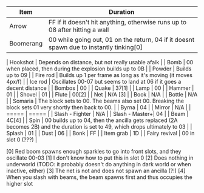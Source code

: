 | Item  | Duration |
| ----  | -------- |
| Arrow | FF if it doesn't hit anything, otherwise runs up to 08 after hitting a wall |
| Boomerang | 00 while going out, 01 on the return, 04 if it doesnt spawn due to instantly tinking[0] |

| Hookshot | Depends on distance, but not really usable afaik |
| Bomb | 00 when placed, then during the explosion builds up to 0B |
| Powder | Builds up to 09 |
| Fire rod | Builds up 1 per frame as long as it's moving (it moves 4px/f) |
| Ice rod | Oscillates 00-07 but seems to land at 06 if it goes a decent distance |
| Bombos | 00 |
| Quake | 37[1] |
| Lamp | 00 |
| Hammer | 01 |
| Shovel | 01 |
| Flute | 00[2] |
| Net | N/A [3] |
| Book | N/A |
| Bottle | N/A |
| Somaria | The block sets to 00. The beams also set 00. Breaking the block sets 01 very shortly then back to 00. |
| Byrna | 04 |
| Mirror | N/A |
| ===== | ===== |
| Slash - Fighter | N/A |
| Slash - Master+| 04 |
| Beam | 4C[4] |
| Spin | 00 builds up to 04, then the ancilla gets replaced (2A becomes 2B) and the duration is set to 49, which drops ultimately to 03 |
| Splash | 01 |
| Dust | 06 | 
| Bonk | FF |
| Item grab | 1D |
| Fairy revival | 00 in slot 0 (???) |






[0] Red boom spawns enough sparkles to go into front slots, and they oscillate 00-03
[1] I don't know how to put this in slot 0
[2] Does nothing in underworld (TODO: it probably doesn't do anything in dark world or when inactive, either)
[3] The net is not and does not spawn an ancilla (?!)
[4] When you slash with beams, the beam spawns first and thus occupies the higher slot
